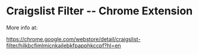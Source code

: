 Craigslist Filter -- Chrome Extension
=================

More info at: 

https://chrome.google.com/webstore/detail/craigslist-filter/hilkbcfimlmicnkajlebkfpapphkccpf?hl=en
